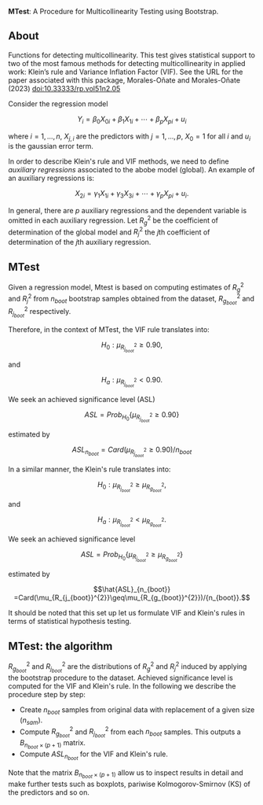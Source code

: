 **MTest**: A Procedure for Multicollinearity Testing using Bootstrap.

## About

Functions for detecting multicollinearity. This test gives statistical support to two of the most famous methods for detecting multicollinearity in applied work: Klein’s rule and Variance Inflation Factor (VIF). See the URL for the paper associated with this package, Morales-Oñate and Morales-Oñate (2023) [doi:10.33333/rp.vol51n2.05](doi:10.33333/rp.vol51n2.05)


Consider the regression model

$$
Y_i	= \beta_{0}X_{0i} + \beta_{1}X_{1i} + \cdots+ \beta_{p}X_{pi} +u_i
$$

where $i = 1,\ldots,n$, $X_{j,i}$ are the predictors with $j = 1,\ldots,p$, $X_0 = 1$ for all $i$ and $u_i$ is the gaussian error term. 

In order to describe Klein's rule and VIF methods, we need to define *auxiliary regressions* associated to the abobe model (global). An example of an auxiliary regressions is:

$$
X_{2i} =  \gamma_{1}X_{1i} + \gamma_{3}X_{3i} + \cdots+ \gamma_{p}X_{pi} +u_i.
$$

In general, there are $p$ auxiliary regressions and the dependent variable is omitted in each auxiliary regression. Let $R_{g}^{2}$ be the coefficient of determination of the global model and $R_{j}^{2}$ the $j\text{th}$ coefficient of determination of the $j\text{th}$ auxiliary regression.


## MTest

Given a regression model, Mtest is based on computing estimates of $R_{g}^{2}$ and $R_{j}^{2}$ from $n_{boot}$ bootstrap samples obtained from the dataset, $R_{g_{boot}}^{2}$ and $R_{j_{boot}}^{2}$ respectively. 

Therefore, in the context of MTest, the VIF rule translates into:

$$H_0:\mu_{R_{j_{boot}}^{2}}\geq 0.90,$$

and 

$$H_a:\mu_{R_{j_{boot}}^{2}}<0.90.$$

We seek an achieved significance level (ASL)

$$ASL = Prob_{H_0}\{\mu_{R_{j_{boot}}^{2}}\geq 0.90\}$$

estimated by 

$$ASL_{n_{boot}} = Card(\mu_{R_{j_{boot}}^{2}}\geq 0.90)/n_{boot}$$

In a similar manner, the  Klein's rule translates into:

$$H_0:\mu_{R_{j_{boot}}^{2}}\geq \mu_{R_{g_{boot}}^{2}},$$

and 

$$
H_a:\mu_{R_{j_{boot}}^{2}}<\mu_{R_{g_{boot}}^{2}}.
$$

We seek an achieved significance level

$$ASL = Prob_{H_0}\{\mu_{R_{j_{boot}}^{2}}\geq \mu_{R_{g_{boot}}^{2}}\}$$

estimated by 

$$\hat{ASL}_{n_{boot}} =Card(\mu_{R_{j_{boot}}^{2}}\geq\mu_{R_{g_{boot}}^{2}})/{n_{boot}}.$$

It should be noted that this set up let us formulate VIF and Klein's rules in terms of statistical hypothesis testing. 




## MTest: the algorithm


$R_{g_{boot}}^{2}$ and $R_{j_{boot}}^{2}$ are the distributions of $R_{g}^{2}$ and $R_{j}^{2}$ induced by applying the bootstrap procedure to the dataset. Achieved significance level is computed for the VIF and Klein's rule. In the following we describe the procedure step by step:


- Create $n_{boot}$ samples from original data with replacement of a given size ($n_{sam}$). 
- Compute $R_{g_{boot}}^{2}$ and $R_{j_{boot}}^{2}$ from each $n_{boot}$ samples. This outputs a $B_{n_{boot}\times (p+1)}$ matrix.
- Compute $ASL_{n_{boot}}$ for the VIF and Klein's rule.


Note that the matrix $B_{n_{boot}\times (p+1)}$ allow us to inspect results in detail and make further tests such as boxplots, pariwise Kolmogorov-Smirnov (KS) of the predictors and so on.